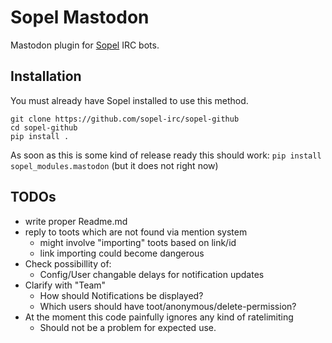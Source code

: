 # Sopel Mastodon

Mastodon plugin for [Sopel](https://sopel.chat/) IRC bots.

## Installation

You must already have Sopel installed to use this method.
```
git clone https://github.com/sopel-irc/sopel-github
cd sopel-github
pip install .
```
As soon as this is some kind of release ready this should work: `pip install sopel_modules.mastodon` (but it does not right now)


## TODOs

- write proper Readme.md
- reply to toots which are not found via mention system
  - might involve "importing" toots based on link/id
  - link importing could become dangerous
- Check possibillity of:
  - Config/User changable delays for notification updates
- Clarify with "Team"
  - How should Notifications be displayed?
  - Which users should have toot/anonymous/delete-permission?
- At the moment this code painfully ignores any kind of ratelimiting
  - Should not be a problem for expected use. 
